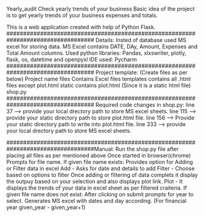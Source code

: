  Yearly_audit
Check yearly trends of your business
Basic idea of the project is to get yearly trends of your business expenses and totals.

This is a web application created with help of Python Flask.
##################################################################################
Details:
  Insted of database used MS excel for storing data.
    MS Excel contains DATE, DAy, Amount, Expenses and Total Amount columns.
  Used python libraries:
    Pandas, xlxswriter, plotly, flask, os, datetime and openpyxl
  IDE used:
    Pycharm
##################################################################################
Project template: (Create files as per below)
Project name
  files
    Contains Excel files
  templates
    contains all .html files except plot.html
  static
    contains plot.html (Since it is a static html file)
  shop.py
##################################################################################
Required code changes in shop.py:
line 37 --> provide your local drectory path to store MS excel sheets.
line 115 --> provide your static directory path to store plot.html file.
line 156 --> Provide your static directory path to write into plot.html file.
line 333 --> provide your local drectory path to store MS excel sheets.

##################################################################################Manual:
Run the shop.py file after placing all files as per mentioned above
Once started in browser(chrome) Prompts for file name.
  If given file name exists:
    Provides option for Adding or Filter data in excel
      Add - Asks for date and details to add
      Filter - Choose based on options to filter
    Once adding or filtering of data complets it display the outpuy based on your selection and also displays plot link.
      Plot - It displays the trends of your data in excel sheet as per filtered craiteria.
  If given file name does not exist:
    After clicking on submit prompts for year to select.
    Generates MS excel with dates and day according. (For financial year given_year - given_year+1)
